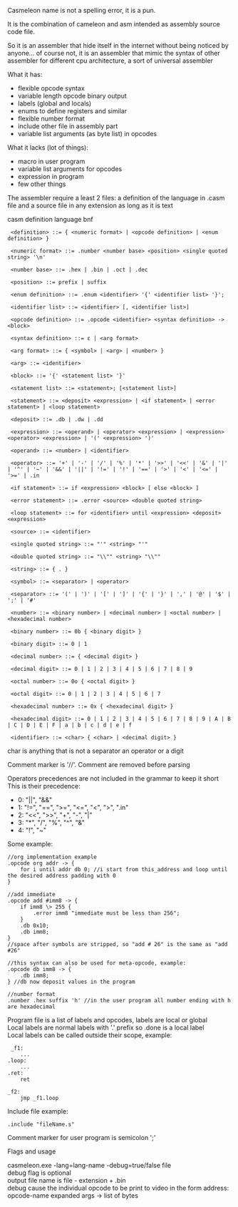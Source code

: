 Casmeleon name is not a spelling error, it is a pun.

It is the combination of cameleon and asm intended as assembly source code file.

So it is an assembler that hide itself in the internet without being noticed by anyone... of course not, it is an assembler
that mimic the syntax of other assembler for different cpu architecture, a sort of universal assembler

What it has:

  * flexible opcode syntax
  * variable length opcode binary output
  * labels (global and locals)
  * enums to define registers and similar
  * flexible number format
  * include other file in assembly part
  * variable list arguments (as byte list) in opcodes

What it lacks (lot of things):

  * macro in user program
  * variable list arguments for opcodes
  * expression in program
  * few other things

The assembler require a least 2 files: a definition of the language in .casm file and a source file in any extension as long as it is text

casm definition language bnf

     <definition> ::= { <numeric format> | <opcode definition> | <enum definition> }

     <numeric format> ::= .number <number base> <position> <single quoted string> '\n'

     <number base> ::= .hex | .bin | .oct | .dec

     <position> ::= prefix | suffix

     <enum definition> ::= .enum <identifier> '{' <identifier list> '}';

     <identifier list> ::= <identifier> [, <identifier list>]

     <opcode definition> ::= .opcode <identifier> <syntax definition> -> <block>

     <syntax definition> ::= ε | <arg format>

     <arg format> ::= { <symbol> | <arg> | <number> }

     <arg> ::= <identifier>

     <block> ::= '{' <statement list> '}'

     <statement list> ::= <statement>; [<statement list>]

     <statement> ::= <deposit> <expression> | <if statement> | <error statement> | <loop statement>  

     <deposit> ::= .db | .dw | .dd

     <expression> ::= <operand> | <operator> <expression> | <expression> <operator> <expression> | '(' <expression> ')'

     <operand> ::= <number> | <identifier>

     <operator> ::= '+' | '-' | '/' | '%' | '*' | '>>' | '<<' | '&' | '|' | '^' | '~' | '&&' | '||' | '!=' | '!' | '==' | '>' | '<' | '<=' | '>=' | .in

     <if statement> ::= if <expression> <block> [ else <block> ]

     <error statement> ::= .error <source> <double quoted string>

     <loop statement> ::= for <identifier> until <expression> <deposit> <expression>

     <source> ::= <identifier>

     <single quoted string> ::= "'" <string> "'"

     <double quoted string> ::= "\\"" <string> "\\""

     <string> ::= { . }

     <symbol> ::= <separator> | <operator>

     <separator> ::= '(' | ')' | '[' | ']' | '{' | '}' | ',' | '@' | '$' | ';' | '#'

     <number> ::= <binary number> | <decimal number> | <octal number> | <hexadecimal number>

     <binary number> ::= 0b { <binary digit> }

     <binary digit> ::= 0 | 1

     <decimal number> ::= { <decimal digit> }

     <decimal digit> ::= 0 | 1 | 2 | 3 | 4 | 5 | 6 | 7 | 8 | 9

     <octal number> ::= 0o { <octal digit> }

     <octal digit> ::= 0 | 1 | 2 | 3 | 4 | 5 | 6 | 7

     <hexadecimal number> ::= 0x { <hexadecimal digit> }

     <hexadecimal digit> ::= 0 | 1 | 2 | 3 | 4 | 5 | 6 | 7 | 8 | 9 | A | B | C | D | E | F | a | b | c | d | e | f

     <identifier> ::= <char> { <char> | <decimal digit> }

char is anything that is not a separator an operator or a digit

Comment marker is '//'. Comment are removed before parsing

Operators precedences are not included in the grammar to keep it short  
This is their precedence:  

  * 0: "||", "&&"
  * 1: "!=", "==", ">=", "<=", "<", ">", ".in"
  * 2: "<<", ">>", "+", "-", "|"
  * 3: "*", "/", "%", "^", "&"
  * 4: "!", "~"
 
Some example:  

    //org implementation example  
    .opcode org addr -> {  
        for i until addr db 0; //i start from this_address and loop until the desired address padding with 0  
    }  

    //add immediate  
    .opcode add #imm8 -> {  
        if imm8 \> 255 {  
            .error imm8 "immediate must be less than 256";  
        }  
        .db 0x10;  
        .db imm8;  
    }  
    //space after symbols are stripped, so "add # 26" is the same as "add #26"  

    //this syntax can also be used for meta-opcode, example:  
    .opcode db imm8 -> {  
        .db imm8;  
    } //db now deposit values in the program  

    //number format  
    .number .hex suffix 'h' //in the user program all number ending with h are hexadecimal  

Program file is a list of labels and opcodes, labels are local or global  
Local labels are normal labels with '.' prefix so .done is a local label  
Local labels can be called outside their scope, example:  

     _f1:  
        ...  
    .loop:  
        ...  
    .ret:  
        ret  
  
    _f2:  
        jmp _f1.loop  

Include file example:

    .include "fileName.s"  

Comment marker for user program is semicolon ';'

Flags and usage

casmeleon.exe -lang=lang-name -debug=true/false file  
debug flag is optional  
output file name is file - extension + .bin  
debug cause the individual opcode to be print to video in the form address: opcode-name expanded args -> list of bytes
